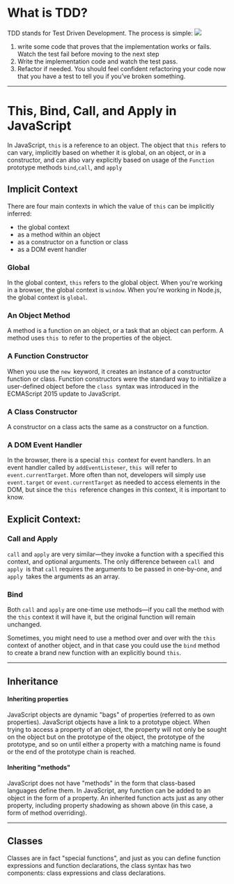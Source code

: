 # What is TDD?
TDD stands for Test Driven Development. The process is simple:
![](https://r-stylelab.com/wp-content/uploads/2018/07/tdd-cycle1.png)
1. write some code that proves that the implementation works or fails. Watch the test fail before moving to the next step 
2. Write the implementation code and watch the test pass.
3. Refactor if needed. You should feel confident refactoring your code now that you have a test to tell you if you’ve broken something.
---
# This, Bind, Call, and Apply in JavaScript

In JavaScript, `this` is a reference to an object. The object that `this `refers to can vary, implicitly based on whether it is global, on an object, or in a constructor, and can also vary explicitly based on usage of the `Function` prototype methods `bind`,`call`, and `apply`
## Implicit Context
There are four main contexts in which the value of `this` can be implicitly inferred:
* the global context
* as a method within an object
* as a constructor on a function or class
* as a DOM event handler

### Global
In the global context, `this` refers to the global object. When you're working in a browser, the global context is `window`. When you're working in Node.js, the global context is `global`.
### An Object Method
A method is a function on an object, or a task that an object can perform. A method uses `this `to refer to the properties of the object.
### A Function Constructor
When you use the `new `keyword, it creates an instance of a constructor function or class. 
Function constructors were the standard way to initialize a user-defined object before the `class `syntax was introduced in the ECMAScript 2015 update to JavaScript. 
### A Class Constructor
A constructor on a class acts the same as a constructor on a function. 
### A DOM Event Handler
In the browser, there is a special `this `context for event handlers. In an event handler called by `addEventListener`, `this `will refer to` event.currentTarget`. More often than not, developers will simply use `event.target` or `event.currentTarget` as needed to access elements in the DOM, but since the `this `reference changes in this context, it is important to know.
## Explicit Context:
### Call and Apply
`call` and `apply` are very similar—they invoke a function with a specified this context, and optional arguments. The only difference between `call `and `apply `is that `call` requires the arguments to be passed in one-by-one, and `apply `takes the arguments as an array.


### Bind
Both `call` and `apply` are one-time use methods—if you call the method with the `this` context it will have it, but the original function will remain unchanged.

Sometimes, you might need to use a method over and over with the `this` context of another object, and in that case you could use the `bind` method to create a brand new function with an explicitly bound `this`.

-------------
## Inheritance
####  Inheriting properties 
JavaScript objects are dynamic "bags" of properties (referred to as own properties). JavaScript objects have a link to a prototype object. When trying to access a property of an object, the property will not only be sought on the object but on the prototype of the object, the prototype of the prototype, and so on until either a property with a matching name is found or the end of the prototype chain is reached.
####  Inheriting "methods" 
JavaScript does not have "methods" in the form that class-based languages define them. In JavaScript, any function can be added to an object in the form of a property. An inherited function acts just as any other property, including property shadowing as shown above (in this case, a form of method overriding).


-----
## Classes
Classes are in fact "special functions", and just as you can define function expressions and function declarations, the class syntax has two components: class expressions and class declarations.


